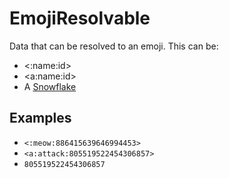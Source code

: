 # EmojiResolvable

Data that can be resolved to an emoji. This can be:

- <:name:id>
- <a:name:id>
- A [Snowflake](./Snowflake.md)

## Examples

- `<:meow:886415639646994453>`
- `<a:attack:805519522454306857>`
- `805519522454306857`
